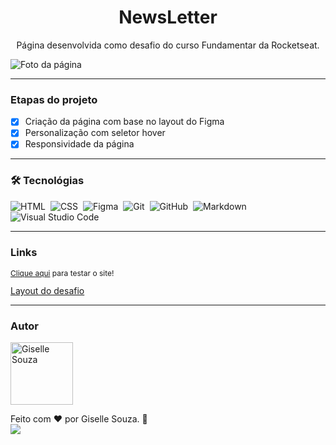 <h1 align="center">NewsLetter</h1>

<p align="center">Página desenvolvida como desafio do curso Fundamentar da Rocketseat. </p>

<img src="./PáginaNewsletter.png" alt="Foto da página">

---

### Etapas do projeto

- [x] Criação da página com base no layout do Figma 
- [x] Personalização com seletor hover
- [x] Responsividade da página

---
### 🛠 Tecnológias

![HTML](https://img.shields.io/badge/-HTML-05122A?style=flat&logo=HTML5)&nbsp;
![CSS](https://img.shields.io/badge/-CSS-05122A?style=flat&logo=CSS3&logoColor=1572B6)&nbsp;
![Figma](https://img.shields.io/badge/Figma-05122A?style=flat&logo=figma&logoColor=white)&nbsp;
![Git](https://img.shields.io/badge/-Git-05122A?style=flat&logo=git)&nbsp;
![GitHub](https://img.shields.io/badge/-GitHub-05122A?style=flat&logo=github)&nbsp;
![Markdown](https://img.shields.io/badge/-Markdown-05122A?style=flat&logo=markdown)&nbsp;
![Visual Studio Code](https://img.shields.io/badge/-Visual%20Studio%20Code-05122A?style=flat&logo=visual-studio-code&logoColor=007ACC)&nbsp;

---

### Links

<p style="font-size: 12px">
  <a href="https://gisellesouzaa.github.io/newsLetter/" target="_blank">Clique aqui</a> para testar o site!</p>
  <a href=https://www.figma.com/file/7pPTCQcJ3CA0d2ZMnqbJGw/DD-%2F-RocketNews-(Copy)?node-id=101%3A2>Layout do desafio<a> </li>

---

### Autor

<img alt="Giselle Souza" title="Giselle Souza" src="https://github.com/gisellesouzaa.png" height="100" width="100"/>

Feito com ❤️ por Giselle Souza. 👋
<br>
<a href="https://www.linkedin.com/in/giselle-de-souza-gabriel/" target="_blank"><img src="https://img.shields.io/badge/-LinkedIn-%230077B5?style=for-the-badge&logo=linkedin&logoColor=white" target="_blank"></a>
